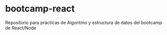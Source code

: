 # bootcamp-react
Repositorio para prácticas de Algoritmo y estructura de datos del bootcamp de React/Node
